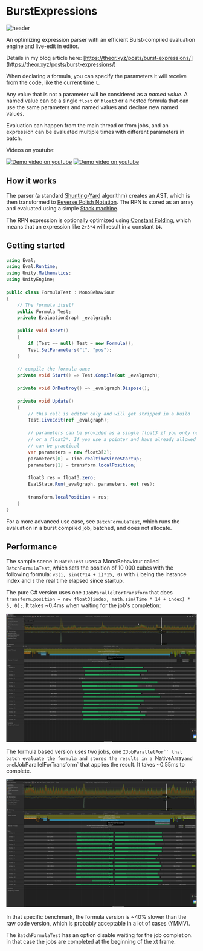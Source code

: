 # BurstExpressions

![header](https://user-images.githubusercontent.com/1766559/131505331-3894684b-b8c6-4cb6-b6cf-f43f68f28b09.gif)

An optimizing  expression parser with an efficient Burst-compiled evaluation engine and live-edit in editor.

Details in my blog article here: [https://theor.xyz/posts/burst-expressions/](https://theor.xyz/posts/burst-expressions/)

When declaring a formula, you can specify the parameters it will receive from the code, like the current time `t`.

Any value that is not a parameter will be considered as a *named value*. A named value can be a single `float` or `float3` or a nested formula that can use the same parameters and named values and declare new named values.

Evaluation can happen from the main thread or from jobs, and an expression can be evaluated multiple times with different parameters in batch.

Videos on youtube:

[![Demo video on youtube](https://img.youtube.com/vi/HEW5E6rlZAA/0.jpg)](https://www.youtube.com/watch?v=HEW5E6rlZAA)
[![Demo video on youtube](https://img.youtube.com/vi/h3Tax5hBx6w/0.jpg)](https://www.youtube.com/watch?v=h3Tax5hBx6w)

## How it works

The parser (a standard [Shunting-Yard](https://en.wikipedia.org/wiki/Shunting-yard_algorithm) algorithm) creates an AST, which is then transformed to [Reverse Polish Notation](https://en.wikipedia.org/wiki/Reverse_Polish_notation). The RPN is stored as an array and evaluated using a simple [Stack machine](https://en.wikipedia.org/wiki/Stack_machine).

The RPN expression is optionally optimized using [Constant Folding](https://en.wikipedia.org/wiki/Constant_folding), which means that an expression like `2+3*4` will result in a constant `14`.

## Getting started

```csharp
using Eval;
using Eval.Runtime;
using Unity.Mathematics;
using UnityEngine;

public class FormulaTest : MonoBehaviour
{
    // The formula itself
    public Formula Test;
    private EvaluationGraph _evalgraph;

    public void Reset()
    {
        if (Test == null) Test = new Formula();
        Test.SetParameters("t", "pos");
    }

    // compile the formula once
    private void Start() => Test.Compile(out _evalgraph);

    private void OnDestroy() => _evalgraph.Dispose();

    private void Update()
    {
        // this call is editor only and will get stripped in a build
        Test.LiveEdit(ref _evalgraph);

        // parameters can be provided as a single float3 if you only need one, a NativeArray<float3>
        // or a float3*. If you use a pointer and have already allowed unsafe, using a stackalloc float3[2]
        // can be practical
        var parameters = new float3[2];
        parameters[0] = Time.realtimeSinceStartup;
        parameters[1] = transform.localPosition;
        
        float3 res = float3.zero;
        EvalState.Run(_evalgraph, parameters, out res);

        transform.localPosition = res;
    }
}
```

For a more advanced use case, see `BatchFormulaTest`, which runs the evaluation in a burst compiled job, batched, and does not allocate.

## Performance

The sample scene in `BatchTest` uses a MonoBehaviour called `BatchFormulaTest`, which sets the position of 10 000 cubes with the following formula: `v3(i, sin(t*14 + i)*15, 0)` with `i` being the instance index and `t` the real time elapsed since startup.

The pure C# version uses one `IJobParallelForTransform` that does `transform.position = new float3(index, math.sin(Time * 14 + index) * 5, 0);`. It takes ~0.4ms when waiting for the job's completion:

![c# version](Doc/speedoflight.png)

The formula based version uses two jobs, one `IJobParallelFor`` that batch evaluate the formula and stores the results in a `NativeArray<float3>` and one `IJobParallelForTransform` that applies the result. It takes ~0.55ms to complete.

![c# version](Doc/burstexprs.png)

In that specific benchmark, the formula version is ~40% slower than the raw code version, which is probably acceptable in a lot of cases (YMMV).

The `BatchFormulaTest` has an option disable waiting for the job completion. in that case the jobs are completed at the beginning of the xt frame.

